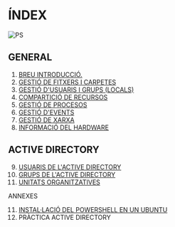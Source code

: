 # ÍNDEX

![PS](imatges/PS.jpeg)
## GENERAL
1.  [BREU INTRODUCCIÓ.][INTRODUCCIÓ]
2.  [GESTIÓ DE FITXERS I CARPETES][FITXERS]
3.  [GESTIÓ D'USUARIS I GRUPS (LOCALS)][COMPTES LOCALS]
4.  [COMPARTICIÓ DE RECURSOS][RECURSOS]
5.  [GESTIÓ DE PROCESOS][PROCESOS]
6.  [GESTIÓ D'EVENTS][EVENTS]
7.  [GESTIÓ DE XARXA][XARXA]
8.  [INFORMACIÓ DEL HARDWARE][HARDWARE]

## ACTIVE DIRECTORY
9.  [USUARIS DE L'ACTIVE DIRECTORY][USUARIS AD]
10. [GRUPS DE L'ACTIVE DIRECTORY][GRUPS AD]
11. [UNITATS ORGANITZATIVES][UNITATS ORGANITZATIVES]

ANNEXES

11. [INSTAL·LACIÓ DEL POWERSHELL EN UN UBUNTU][POWERSHELL EN UBUNTU]
12. PRÀCTICA ACTIVE DIRECTORY

[INTRODUCCIÓ]:https://github.com/tofermos/PowerShell/blob/main/introduccio.md
[FITXERS]:https://github.com/tofermos/PowerShell/blob/main/POWERSHELL%20GESTIO%20DE%20FITXERS%20I%20CARPETES.md
[COMPTES LOCALS]:https://github.com/tofermos/PowerShell/blob/main/PSGestioUsuarisLocal.md
[RECURSOS]:https://github.com/tofermos/PowerShell/blob/main/COMPARTIR%20RECURSOS.md
[PROCESOS]:https://github.com/tofermos/PowerShell/blob/main/PSGestioProcessos.md
[EVENTS]:https://github.com/tofermos/PowerShell/blob/main/GESTI%C3%93%20D'EVENTS.md
[XARXA]:https://github.com/tofermos/PowerShell/blob/main/POWERSHELL-XARXES.md
[HARDWARE]:https://github.com/tofermos/PowerShell/blob/main/WMI-CIM.md
[USUARIS AD]:https://github.com/tofermos/PowerShell/blob/main/ADUser.md
[GRUPS AD]:https://github.com/tofermos/PowerShell/blob/main/ADGroup.md
[UNITATS ORGANITZATIVES]:https://github.com/tofermos/PowerShell/blob/main/ADunitatsOrganitzatives.md
[POWERSHELL EN UBUNTU]:https://github.com/tofermos/PowerShell/blob/main/INSTAL·LAR%20POWERSHELL%20EN%20UBUNTU.md
[POWERSEHLL EN UBUNTU]:https://github.com/tofermos/PowerShell/blob/main/INSTAL%C2%B7LAR%20POWERSHELL%20EN%20UBUNTU.md

